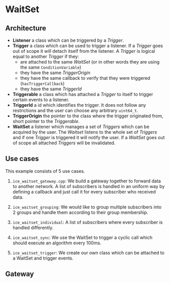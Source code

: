 # WaitSet

## Architecture

 - **Listener** a class which can be triggered by a _Trigger_.
 - **Trigger** a class which can be used to trigger a listener. If a _Trigger_ goes
     out of scope it will detach itself from the listener. A _Trigger_ is
     logical equal to another _Trigger_ if they:
     - are attached to the same _WaitSet_ (or in other words they are using the 
       same `ConditionVariable`)
     - they have the same _TriggerOrigin_
     - they have the same callback to verify that they were triggered 
       (`hasTriggerCallback`)
     - they have the same _TriggerId_
 - **Triggerable** a class which has attached a _Trigger_ to itself to trigger
     certain events to a listener.
 - **TriggerId** a id which identifies the trigger. It does not follow any 
     restrictions and the user can choose any arbitrary `uint64_t`.
 - **TriggerOrigin** the pointer to the class where the trigger originated from, short
     pointer to the _Triggerable_.
 - **WaitSet** a listener which manages a set of _Triggers_ which can be acquired by 
     the user. The _Waitset_ listens 
     to the whole set of _Triggers_ and if one _Trigger_ is triggered it will notify
     the user. If a _WaitSet_ goes out of scope all attached _Triggers_ will be
     invalidated.

## Use cases
This example consists of 5 use cases.
 
 1. `ice_waitset_gateway.cpp`: We build a gateway together to forward data
    to another network. A list of subscribers is handled in an uniform way 
    by defining a callback and just call it for every subscriber who received data.

 2. `ice_waitset_grouping`: We would like to group multiple subscribers into 2 
    groups and handle them according to their group membership.

 3. `ice_waitset_individual`: A list of subscribers where every subscriber is 
    handled differently.

 4. `ice_waitset_sync`: We use the WaitSet to trigger a cyclic call which should 
    execute an algorithm every 100ms.

 5. `ice_waitset_trigger`: We create our own class which can be attached to a
    WaitSet and trigger events.

## Gateway